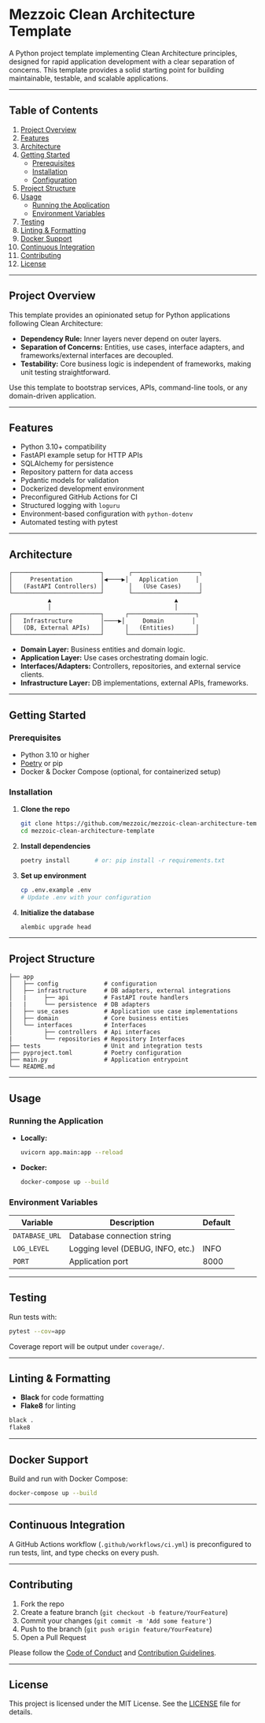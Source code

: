 # Mezzoic Clean Architecture Template

A Python project template implementing Clean Architecture principles, designed for rapid application development with a clear separation of concerns. This template provides a solid starting point for building maintainable, testable, and scalable applications.

---

## Table of Contents

1. [Project Overview](#project-overview)
2. [Features](#features)
3. [Architecture](#architecture)
4. [Getting Started](#getting-started)
   - [Prerequisites](#prerequisites)
   - [Installation](#installation)
   - [Configuration](#configuration)
5. [Project Structure](#project-structure)
6. [Usage](#usage)
   - [Running the Application](#running-the-application)
   - [Environment Variables](#environment-variables)
7. [Testing](#testing)
8. [Linting & Formatting](#linting--formatting)
9. [Docker Support](#docker-support)
10. [Continuous Integration](#continuous-integration)
11. [Contributing](#contributing)
12. [License](#license)

---

## Project Overview

This template provides an opinionated setup for Python applications following Clean Architecture:

- **Dependency Rule:** Inner layers never depend on outer layers.
- **Separation of Concerns:** Entities, use cases, interface adapters, and frameworks/external interfaces are decoupled.
- **Testability:** Core business logic is independent of frameworks, making unit testing straightforward.

Use this template to bootstrap services, APIs, command-line tools, or any domain-driven application.

---

## Features

- Python 3.10+ compatibility
- FastAPI example setup for HTTP APIs
- SQLAlchemy for persistence
- Repository pattern for data access
- Pydantic models for validation
- Dockerized development environment
- Preconfigured GitHub Actions for CI
- Structured logging with `loguru`
- Environment-based configuration with `python-dotenv`
- Automated testing with pytest

---

## Architecture

```
┌─────────────────────────┐       ┌───────────────────┐
│     Presentation        │◀────▶│   Application     │
│   (FastAPI Controllers) │       │   (Use Cases)     │
└─────────────────────────┘       └───────────────────┘
           ▲                                   ▲
           │                                   │
┌─────────────────────────┐      ┌───────────────────┐
│   Infrastructure        │────▶│     Domain        │
│   (DB, External APIs)   │      │   (Entities)      │
└─────────────────────────┘      └───────────────────┘
```

- **Domain Layer:** Business entities and domain logic.
- **Application Layer:** Use cases orchestrating domain logic.
- **Interfaces/Adapters:** Controllers, repositories, and external service clients.
- **Infrastructure Layer:** DB implementations, external APIs, frameworks.

---

## Getting Started

### Prerequisites

- Python 3.10 or higher
- [Poetry](https://python-poetry.org/) or pip
- Docker & Docker Compose (optional, for containerized setup)

### Installation

1. **Clone the repo**

   ```bash
   git clone https://github.com/mezzoic/mezzoic-clean-architecture-template.git
   cd mezzoic-clean-architecture-template
   ```

2. **Install dependencies**

   ```bash
   poetry install       # or: pip install -r requirements.txt
   ```

3. **Set up environment**

   ```bash
   cp .env.example .env
   # Update .env with your configuration
   ```

4. **Initialize the database**

   ```bash
   alembic upgrade head
   ```

---

## Project Structure

```
├── app
│   ├── config             # configuration
│   ├── infrastructure     # DB adapters, external integrations
│   |     ├── api          # FastAPI route handlers
|   |     └── persistence  # DB adapters
│   ├── use_cases          # Application use case implementations
│   ├── domain             # Core business entities
│   └── interfaces         # Interfaces
│         ├── controllers  # Api interfaces
|         └── repositories # Repository Interfaces
├── tests                  # Unit and integration tests
├── pyproject.toml         # Poetry configuration
├── main.py                # Application entrypoint
└── README.md
```

---

## Usage

### Running the Application

- **Locally:**
  ```bash
  uvicorn app.main:app --reload
  ```
- **Docker:**
  ```bash
  docker-compose up --build
  ```

### Environment Variables

| Variable       | Description                       | Default |
| -------------- | --------------------------------- | ------- |
| `DATABASE_URL` | Database connection string        |         |
| `LOG_LEVEL`    | Logging level (DEBUG, INFO, etc.) | INFO    |
| `PORT`         | Application port                  | 8000    |

---

## Testing

Run tests with:

```bash
pytest --cov=app
```

Coverage report will be output under `coverage/`.

---

## Linting & Formatting

- **Black** for code formatting
- **Flake8** for linting

```bash
black .
flake8
```

---

## Docker Support

Build and run with Docker Compose:

```bash
docker-compose up --build
```

---

## Continuous Integration

A GitHub Actions workflow (`.github/workflows/ci.yml`) is preconfigured to run tests, lint, and type checks on every push.

---

## Contributing

1. Fork the repo
2. Create a feature branch (`git checkout -b feature/YourFeature`)
3. Commit your changes (`git commit -m 'Add some feature'`)
4. Push to the branch (`git push origin feature/YourFeature`)
5. Open a Pull Request

Please follow the [Code of Conduct](CODE_OF_CONDUCT.md) and [Contribution Guidelines](CONTRIBUTING.md).

---

## License

This project is licensed under the MIT License. See the [LICENSE](LICENSE) file for details.

